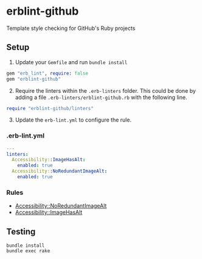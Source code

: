 # erblint-github
Template style checking for GitHub's Ruby projects

## Setup

1. Update your `Gemfile` and run `bundle install`

``` ruby
gem "erb_lint", require: false
gem "erblint-github"
```

2. Require the linters within the `.erb-linters` folder. This could be done by adding a file `.erb-linters/erblint-github.rb` with the following line.

```ruby
require "erblint-github/linters"
```

3. Update the `erb-lint.yml` to configure the rule.

### .erb-lint.yml

```yaml 
---
linters:
  Accessibility::ImageHasAlt:
    enabled: true
  Accessibility::NoRedundantImageAlt:
    enabled: true
```

### Rules

- [Accessibility::NoRedundantImageAlt](./docs/rules/accessibility/no-redundant-image-alt.md)
- [Accessibility::ImageHasAlt](./docs/rules/accessibility/image-has-alt.md)

## Testing

```
bundle install
bundle exec rake
```
